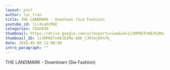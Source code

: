 ```yaml
---
layout: post
author: loc_tran
title: THE LANDMARK - Downtown (Sie Fashion)
youtube_id: lLc4saOcMGE
categories: FASHION
thumbnail: https://drive.google.com/uc?export=view&id=1i3HPKETn06J62Ma-Q4K_C3KYej6Pn7b_
thumbnail_ID: 1i3HPKETn06J62Ma-Q4K_C3KYej6Pn7b_
date: 2018-05-08 12:00:00
intro_paragraph: ""
---
```

THE LANDMARK - Downtown (Sie Fashion)
